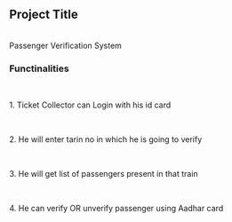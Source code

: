 <h2>Project Title</h2><br>
Passenger Verification System<br>
<h3>Functinalities</h3><br>
<p>1. Ticket Collector can Login with his id card</p><br>
  <p>2. He will enter tarin no in which he is going to verify</p><br>
    <p>3. He will get list of passengers present in that train </p><br>
    <p>4. He can verify OR unverify passenger using Aadhar card</p><br>
